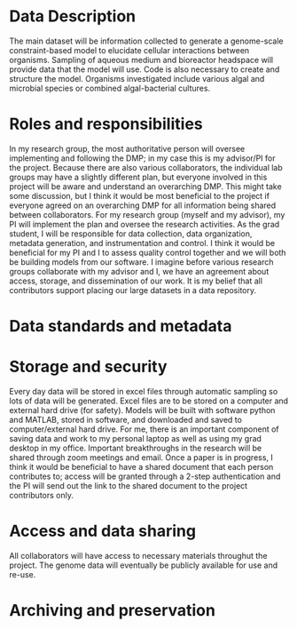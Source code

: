 # Data Description
  The main dataset will be information collected to generate a genome-scale constraint-based model to elucidate cellular interactions between organisms. Sampling of aqueous medium and bioreactor headspace will provide data that the model will use. Code is also necessary to create and structure the model. Organisms investigated include various algal and microbial species or combined algal-bacterial cultures. 
# Roles and responsibilities
  In my research group, the most authoritative person will oversee implementing and following the DMP; in my case this is my advisor/PI for the project. Because there are also various collaborators, the individual lab groups may have a slightly different plan, but everyone involved in this project will be aware and understand an overarching DMP. This might take some discussion, but I think it would be most beneficial to the project if everyone agreed on an overarching DMP for all information being shared between collaborators. For my research group (myself and my advisor), my PI will implement the plan and oversee the research activities. As the grad student, I will be responsible for data collection, data organization, metadata generation, and instrumentation and control. I think it would be beneficial for my PI and I to assess quality control together and we will both be building models from our software. I imagine before various research groups collaborate with my advisor and I, we have an agreement about access, storage, and dissemination of our work. It is my belief that all contributors support placing our large datasets in a data repository. 
# Data standards and metadata
  
# Storage and security
  Every day data will be stored in excel files through automatic sampling so lots of data will be generated. Excel files are to be stored on a computer and external hard drive (for safety). Models will be built with software python and MATLAB, stored in software, and downloaded and saved to computer/external hard drive. For me, there is an important component of saving data and work to my personal laptop as well as using my grad desktop in my office. Important breakthroughs in the research will be shared through zoom meetings and email. Once a paper is in progress, I think it would be beneficial to have a shared document that each person contributes to; access will be granted through a 2-step authentication and the PI will send out the link to the shared document to the project contributors only. 
# Access and data sharing
  All collaborators will have access to necessary materials throughut the project. The genome data will eventually be publicly available for use and re-use. 
# Archiving and preservation
